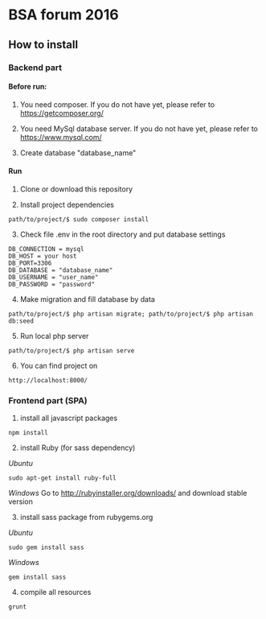 # BSA forum 2016

## How to install

### Backend part

#### Before run:

1) You need composer.
If you do not have yet, please refer to https://getcomposer.org/

2) You need MySql database server.
If you do not have yet, please refer to https://www.mysql.com/

3) Create database "database_name"

#### Run

1) Clone or download this repository

2) Install project dependencies
```
path/to/project/$ sudo composer install
```

3) Check file .env in the root directory and put database settings
```
DB_CONNECTION = mysql
DB_HOST = your host
DB_PORT=3306
DB_DATABASE = "database_name"
DB_USERNAME = "user_name"
DB_PASSWORD = "password"
```

4) Make migration and fill database by data
```
path/to/project/$ php artisan migrate; path/to/project/$ php artisan db:seed
```

5) Run local php server
```
path/to/project/$ php artisan serve
```

6) You can find project on
```
http://localhost:8000/
```

### Frontend part (SPA)

1) install all javascript packages
```
npm install
```

2) install Ruby (for sass dependency)

*Ubuntu*
```
sudo apt-get install ruby-full
```

*Windows*
Go to http://rubyinstaller.org/downloads/ and download stable version

3) install sass package from rubygems.org

*Ubuntu*
```
sudo gem install sass
```

*Windows*
```
gem install sass
```

4) compile all resources
```
grunt
```
